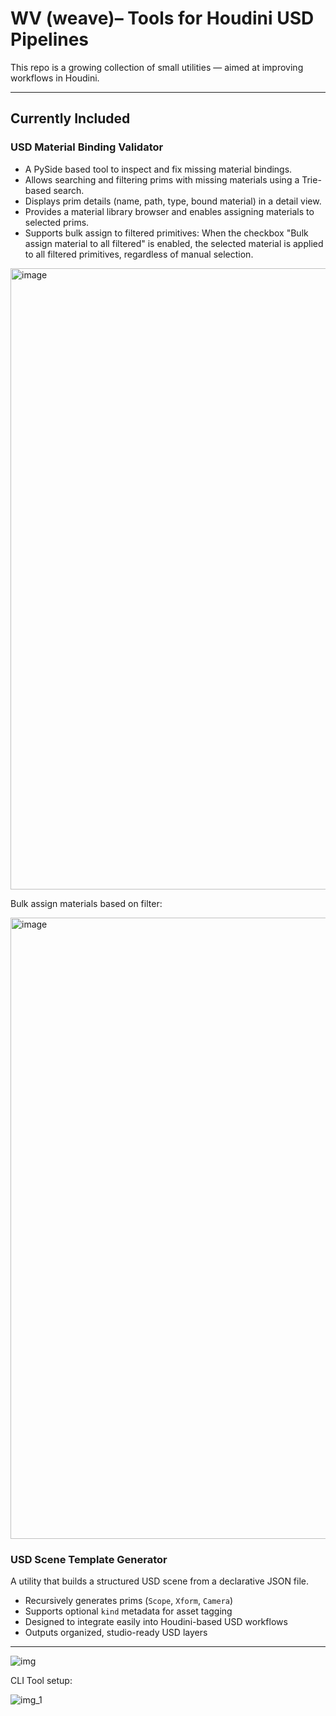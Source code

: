 # WV (weave)– Tools for Houdini USD Pipelines

This repo is a growing collection of small utilities — aimed at improving workflows in Houdini.

---

## Currently Included

### USD Material Binding Validator
- A PySide based tool to inspect and fix missing material bindings.
- Allows searching and filtering prims with missing materials using a Trie-based search. 
- Displays prim details (name, path, type, bound material) in a detail view.
- Provides a material library browser and enables assigning materials to selected prims.
- Supports bulk assign to filtered primitives:
When the checkbox "Bulk assign material to all filtered" is enabled, the selected material
is applied to all filtered primitives, regardless of manual selection.

<img width="994" alt="image" src="https://github.com/user-attachments/assets/8ffbdf88-3c03-4594-885f-55bde9370c64" />

Bulk assign materials based on filter:

<img width="994" alt="image" src="https://github.com/user-attachments/assets/7e834c37-aeeb-48f4-9b52-1225117e716f" />

### USD Scene Template Generator

A utility that builds a structured USD scene from a declarative JSON file.

- Recursively generates prims (`Scope`, `Xform`, `Camera`)
- Supports optional `kind` metadata for asset tagging
- Designed to integrate easily into Houdini-based USD workflows
- Outputs organized, studio-ready USD layers

---
![img](https://github.com/user-attachments/assets/3e19a7f1-b01f-4d68-b9ad-1390bab2483b)


CLI Tool setup:

![img_1](https://github.com/user-attachments/assets/b176824c-6a91-4958-8b33-cce8558cc9cb)




